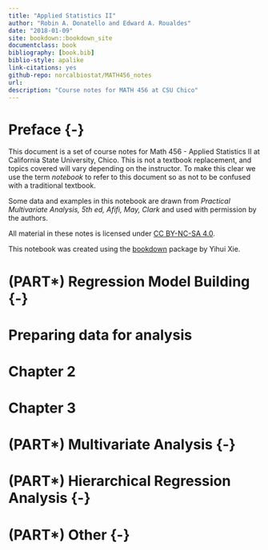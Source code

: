 ```yaml
--- 
title: "Applied Statistics II"
author: "Robin A. Donatello and Edward A. Roualdes"
date: "2018-01-09"
site: bookdown::bookdown_site
documentclass: book
bibliography: [book.bib]
biblio-style: apalike
link-citations: yes
github-repo: norcalbiostat/MATH456_notes
url: 
description: "Course notes for MATH 456 at CSU Chico"
---
```


# Preface {-}

This document is a set of course notes for Math 456 - Applied Statistics II at California State University, Chico. This is not a textbook replacement, and topics covered will vary depending on the instructor. To make this clear we use the term _notebook_ to refer to this document so as not to be confused with a traditional textbook. 

Some data and examples in this notebook are drawn from _Practical Multivariate Analysis, 5th ed, Afifi, May, Clark_ and used with permission by the authors. 

All material in these notes is licensed under [CC BY-NC-SA 4.0](https://creativecommons.org/licenses/by-nc-sa/4.0/).

This notebook was created using the [bookdown](https://bookdown.org/yihui/bookdown/) package by Yihui Xie. 


# (PART\*) Regression Model Building {-}

# Preparing data for analysis
# Chapter 2
# Chapter 3

# (PART\*) Multivariate Analysis {-}


# (PART\*) Hierarchical Regression Analysis {-}


# (PART\*) Other {-}

